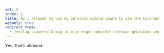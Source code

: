 ```yaml
---
set: 2
index: 3
title: Am I allowed to use my personal mobile phone to use the CoronaCheck Scanner app?
webonly: true
redirect_from: 
  - /en/faq-scanner/14-mag-ik-mijn-eigen-mobiele-telefoon-gebruiken-voor-gebruik-van-de-scanner
---
```

Yes, that’s allowed.
